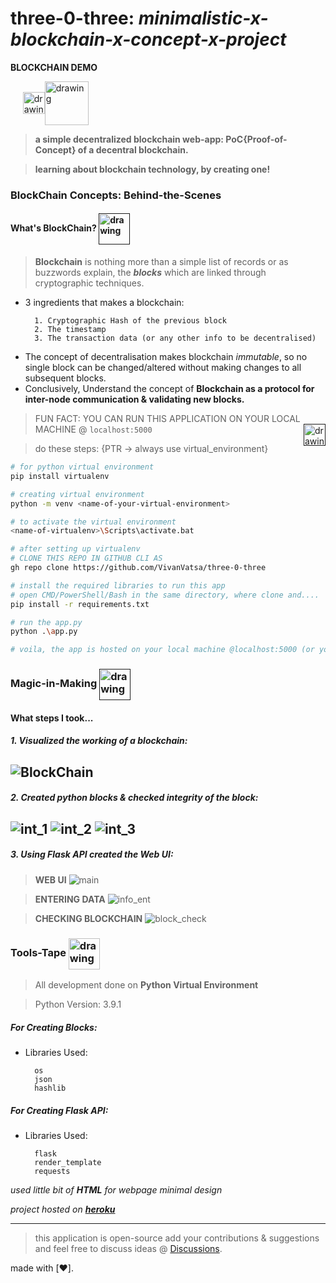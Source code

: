 # three-0-three: *minimalistic-x-blockchain-x-concept-x-project*

**BLOCKCHAIN DEMO**

&nbsp;&nbsp;&nbsp;&nbsp;&nbsp;<a href="https://three-0-three.herokuapp.com"><img src="https://img.icons8.com/windows/2x/heroku.png" alt="drawing" width="35" align="center"><img src="https://img.icons8.com/cotton/2x/three-way-direction.png" alt="drawing" width="70" align="center">
</a>


> **a simple decentralized blockchain web-app: PoC{Proof-of-Concept} of a decentral blockchain.**

> **learning about blockchain technology, by creating one!**

### BlockChain Concepts: Behind-the-Scenes
#### What's BlockChain? <a href=""><img src="https://img.icons8.com/wired/2x/blockchain-technology.png" alt="drawing" width="50" align="center"></a>

> **Blockchain** is nothing more than a simple list of records or as buzzwords explain, the ***blocks*** which are linked through cryptographic techniques.
* 3 ingredients that makes a blockchain:

        1. Cryptographic Hash of the previous block
        2. The timestamp
        3. The transaction data (or any other info to be decentralised)

- The concept of decentralisation makes blockchain *immutable*, so no single block can be changed/altered without making changes to all subsequent blocks.
- Conclusively, Understand the concept of **Blockchain as a protocol for inter-node communication & validating new blocks.**


> FUN FACT: YOU CAN RUN THIS APPLICATION ON YOUR LOCAL MACHINE @ ```localhost:5000```
<a href=""><img src="https://img.icons8.com/ios/2x/laptop--v2.gif" alt="drawing" width="35" align="right"></a>

> do these steps: {PTR -> always use virtual_environment} 

```bash
# for python virtual environment
pip install virtualenv

# creating virtual environment
python -m venv <name-of-your-virtual-environment>

# to activate the virtual environment
<name-of-virtualenv>\Scripts\activate.bat
```

```bash
# after setting up virtualenv
# CLONE THIS REPO IN GITHUB CLI AS
gh repo clone https://github.com/VivanVatsa/three-0-three

# install the required libraries to run this app
# open CMD/PowerShell/Bash in the same directory, where clone and....
pip install -r requirements.txt

# run the app.py 
python .\app.py
```
```bash
# voila, the app is hosted on your local machine @localhost:5000 (or your machine local port available)
```


### Magic-in-Making <a href=""><img src="https://img.icons8.com/ios/2x/laptop-settings--v3.gif" alt="drawing" width="50" align="center"></a>
#### What steps I took...
##### 1. Visualized the working of a blockchain:
![BlockChain](https://github.com/VivanVatsa/three-0-three/blob/main/assets/blockchain_diag.png)
-----------------------

##### 2. Created python blocks & checked integrity of the block:
![int_1](https://github.com/VivanVatsa/three-0-three/blob/main/assets/block_int.png) ![int_2](https://github.com/VivanVatsa/three-0-three/blob/main/assets/block_ok.png) ![int_3](https://github.com/VivanVatsa/three-0-three/blob/main/assets/block_chg.png)
-----------------------

##### 3. Using Flask API created the Web UI:
> **WEB UI**
![main](https://github.com/VivanVatsa/three-0-three/blob/main/assets/web_ui_main.png)

> **ENTERING DATA**
![info_ent](https://github.com/VivanVatsa/three-0-three/blob/main/assets/added_info.png) 

> **CHECKING BLOCKCHAIN**
![block_check](https://github.com/VivanVatsa/three-0-three/blob/main/assets/check_block.png)


### Tools-Tape <a><img src="https://img.icons8.com/ios/2x/swiss-army-knife--v2.gif" alt="drawing" width="50" align="center"></a>

> All development done on **Python Virtual Environment**

> Python Version: 3.9.1
##### For Creating Blocks:
- Libraries Used:

        os
        json
        hashlib
##### For Creating Flask API:
- Libraries Used:
        
        flask
        render_template
        requests

*used little bit of **HTML** for webpage minimal design*

*project hosted on [**heroku**](https://three-0-three.herokuapp.com)*

-----------------------
> this application is open-source add your contributions & suggestions and feel free to discuss ideas @ [Discussions](https://github.com/VivanVatsa/three-0-three/discussions).


made with [❤️].
